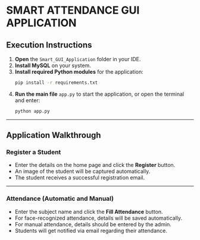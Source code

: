 # SMART ATTENDANCE GUI APPLICATION

## Execution Instructions

1. **Open** the `Smart_GUI_Application` folder in your IDE.
2. **Install MySQL** on your system.
3. **Install required Python modules** for the application:
   ```sh
   pip install -r requirements.txt
   ```
4. **Run the main file** `app.py` to start the application, or open the terminal and enter:
   ```sh
   python app.py
   ```

---

## Application Walkthrough

### Register a Student

- Enter the details on the home page and click the **Register** button.
- An image of the student will be captured automatically.
- The student receives a successful registration email.

---

### Attendance (Automatic and Manual)

- Enter the subject name and click the **Fill Attendance** button.
- For face-recognized attendance, details will be saved automatically.
- For manual attendance, details should be entered by the admin.
- Students will get notified via email regarding their attendance.